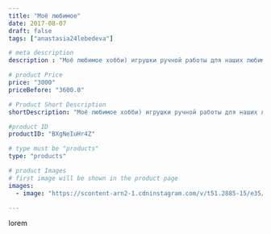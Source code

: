 ```yaml
---
title: "Моё любимое"
date: 2017-08-07
draft: false
tags: ["anastasia24lebedeva"]

# meta description
description : "Моё любимое хобби) игрушки ручной работы для наших любимых деток"

# product Price
price: "3000"
priceBefore: "3600.0"

# Product Short Description
shortDescription: "Моё любимое хобби) игрушки ручной работы для наших любимых деток"

#product ID
productID: "BXgNeIuHr4Z"

# type must be "products"
type: "products"

# product Images
# first image will be shown in the product page
images:
  - image: "https://scontent-arn2-1.cdninstagram.com/v/t51.2885-15/e35/20635458_1510186909002097_726471727885844480_n.jpg?se=7&tp=1&_nc_ht=scontent-arn2-1.cdninstagram.com&_nc_cat=101&_nc_ohc=sruUGax9AOEAX8pIekf&ccb=7-4&oh=e834c4de456a0c3bb1dac2202fd7fbf8&oe=60826B60&ig_cache_key=MTU3NjMxOTExNTEzMjMyMTMwNQ%3D%3D.2-ccb7-4"

---
```

lorem
